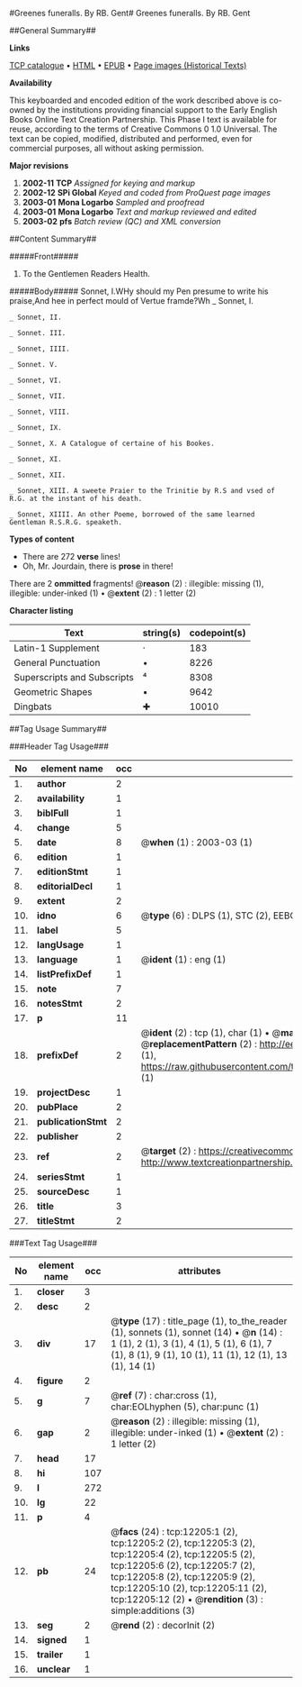 #Greenes funeralls. By RB. Gent#
Greenes funeralls. By RB. Gent

##General Summary##

**Links**

[TCP catalogue](http://www.ota.ox.ac.uk/tcp/)  • 
[HTML](http://tei.it.ox.ac.uk/tcp/Texts-HTML/free/A04/A04736.html)  • 
[EPUB](http://tei.it.ox.ac.uk/tcp/Texts-EPUB/free/A04/A04736.epub) • 
[Page images (Historical Texts)](https://data.historicaltexts.jisc.ac.uk/view?pubId=eebo-99847182e&pageId=eebo-99847182e-12205-1)

**Availability**

This keyboarded and encoded edition of the
	       work described above is co-owned by the institutions
	       providing financial support to the Early English Books
	       Online Text Creation Partnership. This Phase I text is
	       available for reuse, according to the terms of Creative
	       Commons 0 1.0 Universal. The text can be copied,
	       modified, distributed and performed, even for
	       commercial purposes, all without asking permission.

**Major revisions**

1. __2002-11__ __TCP__ *Assigned for keying and markup*
1. __2002-12__ __SPi Global__ *Keyed and coded from ProQuest page images*
1. __2003-01__ __Mona Logarbo__ *Sampled and proofread*
1. __2003-01__ __Mona Logarbo__ *Text and markup reviewed and edited*
1. __2003-02__ __pfs__ *Batch review (QC) and XML conversion*

##Content Summary##

#####Front#####

1. To the Gentlemen Readers Health.

#####Body#####
Sonnet, I.WHy should my Pen presume to write his praise,And hee in perfect mould of Vertue framde?Wh
    _ Sonnet, I.

    _ Sonnet, II.

    _ Sonnet. III.

    _ Sonnet, IIII.

    _ Sonnet. V.

    _ Sonnet, VI.

    _ Sonnet, VII.

    _ Sonnet, VIII.

    _ Sonnet, IX.

    _ Sonnet, X. A Catalogue of certaine of his Bookes.

    _ Sonnet, XI.

    _ Sonnet, XII.

    _ Sonnet, XIII. A sweete Praier to the Trinitie by R.S and vsed of R.G. at the instant of his death.

    _ Sonnet, XIIII. An other Poeme, borrowed of the same learned Gentleman R.S.R.G. speaketh.

**Types of content**

  * There are 272 **verse** lines!
  * Oh, Mr. Jourdain, there is **prose** in there!

There are 2 **ommitted** fragments! 
 @__reason__ (2) : illegible: missing (1), illegible: under-inked (1)  •  @__extent__ (2) : 1 letter (2)

**Character listing**


|Text|string(s)|codepoint(s)|
|---|---|---|
|Latin-1 Supplement|·|183|
|General Punctuation|•|8226|
|Superscripts             and Subscripts|⁴|8308|
|Geometric Shapes|▪|9642|
|Dingbats|✚|10010|

##Tag Usage Summary##

###Header Tag Usage###

|No|element name|occ|attributes|
|---|---|---|---|
|1.|__author__|2||
|2.|__availability__|1||
|3.|__biblFull__|1||
|4.|__change__|5||
|5.|__date__|8| @__when__ (1) : 2003-03 (1)|
|6.|__edition__|1||
|7.|__editionStmt__|1||
|8.|__editorialDecl__|1||
|9.|__extent__|2||
|10.|__idno__|6| @__type__ (6) : DLPS (1), STC (2), EEBO-CITATION (1), PROQUEST (1), VID (1)|
|11.|__label__|5||
|12.|__langUsage__|1||
|13.|__language__|1| @__ident__ (1) : eng (1)|
|14.|__listPrefixDef__|1||
|15.|__note__|7||
|16.|__notesStmt__|2||
|17.|__p__|11||
|18.|__prefixDef__|2| @__ident__ (2) : tcp (1), char (1)  •  @__matchPattern__ (2) : ([0-9\-]+):([0-9IVX]+) (1), (.+) (1)  •  @__replacementPattern__ (2) : http://eebo.chadwyck.com/downloadtiff?vid=$1&page=$2 (1), https://raw.githubusercontent.com/textcreationpartnership/Texts/master/tcpchars.xml#$1 (1)|
|19.|__projectDesc__|1||
|20.|__pubPlace__|2||
|21.|__publicationStmt__|2||
|22.|__publisher__|2||
|23.|__ref__|2| @__target__ (2) : https://creativecommons.org/publicdomain/zero/1.0/ (1), http://www.textcreationpartnership.org/docs/. (1)|
|24.|__seriesStmt__|1||
|25.|__sourceDesc__|1||
|26.|__title__|3||
|27.|__titleStmt__|2||


###Text Tag Usage###

|No|element name|occ|attributes|
|---|---|---|---|
|1.|__closer__|3||
|2.|__desc__|2||
|3.|__div__|17| @__type__ (17) : title_page (1), to_the_reader (1), sonnets (1), sonnet (14)  •  @__n__ (14) : 1 (1), 2 (1), 3 (1), 4 (1), 5 (1), 6 (1), 7 (1), 8 (1), 9 (1), 10 (1), 11 (1), 12 (1), 13 (1), 14 (1)|
|4.|__figure__|2||
|5.|__g__|7| @__ref__ (7) : char:cross (1), char:EOLhyphen (5), char:punc (1)|
|6.|__gap__|2| @__reason__ (2) : illegible: missing (1), illegible: under-inked (1)  •  @__extent__ (2) : 1 letter (2)|
|7.|__head__|17||
|8.|__hi__|107||
|9.|__l__|272||
|10.|__lg__|22||
|11.|__p__|4||
|12.|__pb__|24| @__facs__ (24) : tcp:12205:1 (2), tcp:12205:2 (2), tcp:12205:3 (2), tcp:12205:4 (2), tcp:12205:5 (2), tcp:12205:6 (2), tcp:12205:7 (2), tcp:12205:8 (2), tcp:12205:9 (2), tcp:12205:10 (2), tcp:12205:11 (2), tcp:12205:12 (2)  •  @__rendition__ (3) : simple:additions (3)|
|13.|__seg__|2| @__rend__ (2) : decorInit (2)|
|14.|__signed__|1||
|15.|__trailer__|1||
|16.|__unclear__|1||
